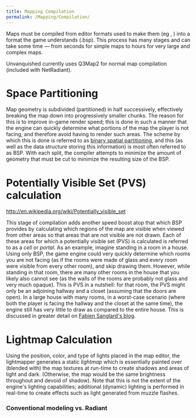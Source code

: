 ```yaml
---
title: Mapping Compilation
permalink: /Mapping/Compilation/
---
```


Maps must be compiled from editor formats used to make them (eg , ) into
a format the game understands (.bsp). This process has many stages and
can take some time — from seconds for simple maps to hours for very
large and complex maps.

Unvanquished currently uses Q3Map2 for normal map compilation (included
with NetRadiant).

# Space Partitioning

Map geometry is subdivided (partitioned) in half successively,
effectively breaking the map down into progressively smaller chunks. The
reason for this is to improve in-game render speed; this is done in such
a manner that the engine can quickly determine what portions of the map
the player is not facing, and therefore avoid having to render such
areas. The scheme by which this is done is referred to as [binary
spatial
partitioning](http://en.wikipedia.org/wiki/Binary_space_partitioning),
and this (as well as the data structure storing this information) is
most often referred to as BSP. With each split, the compiler attempts to
minimize the amount of geometry that must be cut to minimize the
resulting size of the BSP.

# Potentially Visible Set (PVS) calculation

<http://en.wikipedia.org/wiki/Potentially_visible_set>

This stage of compilation adds another speed boost atop that which BSP
provides by calculating which regions of the map are visible when viewed
from other areas so that areas that are not visible are not drawn. Each
of these areas for which a potentially visible set (PVS) is calculated
is referred to as a <dfn>cell</dfn> or <dfn>portal</dfn>. As an example,
imagine standing in a room in a house. Using only BSP, the game engine
could very quickly determine which rooms you are not facing (as if the
rooms were made of glass and every room were visible from every other
room), and skip drawing them. However, while standing in that room,
there are many other rooms in the house that you likely also cannot see
(as the walls of the rooms are probably not glass and very much opaque).
This is PVS in a nutshell: for that room, the PVS might only be an
adjoining hallway and a closet (assuming that the doors are open). In a
large house with many rooms, in a worst-case scenario (where both the
player is facing the hallway and the closet at the same time), the
engine still has very little to draw as compared to the entire house.
This is discussed in greater detail on [Fabien Sanglard's
blog](http://fabiensanglard.net/doom3/dmap.php).

# Lightmap Calculation

Using the position, color, and type of lights placed in the map editor,
the lightmapper generates a static <dfn>lightmap</dfn> which is
essentially painted over (blended with) the map textures at run-time to
create shadows and areas of light and dark. (Otherwise, the map would be
the same brightness throughout and devoid of shadow). Note that this is
not the extent of the engine's lighting capabilities; additional
(dynamic) lighting is performed in real-time to create effects such as
light generated from muzzle flashes.

### Conventional modeling vs. Radiant